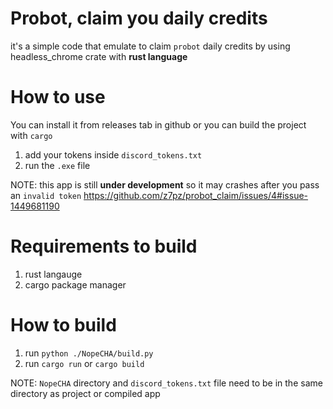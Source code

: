 # Probot, claim you daily credits
it's a simple code that emulate to claim `probot` daily credits by using headless_chrome crate with **rust language**

# How to use
You can install it from releases tab in github or you can build the project with `cargo`

1. add your tokens inside `discord_tokens.txt`
2. run the `.exe` file

NOTE: this app is still **under development** so it may crashes after you pass an `invalid token` https://github.com/z7pz/probot_claim/issues/4#issue-1449681190

# Requirements to build
1. rust langauge 
2. cargo package manager

# How to build
1. run `python ./NopeCHA/build.py`
2. run `cargo run` or `cargo build`
 
NOTE: `NopeCHA` directory and `discord_tokens.txt` file need to be in the same directory as project or compiled app
